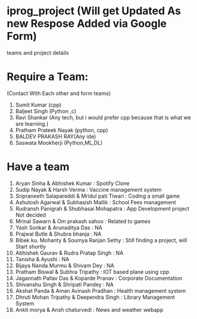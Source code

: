 # iprog_project (Will get Updated As new Respose Added via Google Form)
teams and project details
# Require a Team:
(Contact With Each other and form teams)
1. Sumit Kumar (cpp)
2. Baljeet Singh (Python ,c)
3. Ravi Shankar (Any tech, but i would prefer cpp because that is what we are learning.)
4. Pratham Prateek Nayak (python, cpp)
5. BALDEV PRAKASH RAY(Any ide)
6. Saswata Mookherji (Python,ML,DL)


# Have a team
1. Aryan Sinha & Abhishek Kumar : Spotify Clone
2. Sudip Nayak & Harsh Verma : Vaccine management system
3. Sripraneeth Salapareddi & Mridul pati Tiwari : Coding a small game
4. Ashutosh Agarwal & Subhasish Mallik : School Fees management
5. Rudransh Panigrah & Shubhasai Mohapatra : App Development project Not decided
6. Mrinal Sawarn & Om prakash sahoo : Related to games
7. Yash Sonkar & Arunaditya Das : NA
8. Prajwal Butle & Shubra bhanja  : NA
9. Bibek ku. Mohanty & Soumya Ranjan Sethy : Still finding a project, will Start shortly
10. Abhishek Gaurav & Rudra Pratap Singh : NA
11. Tanisha & Ayushi : NA
12. Bijaya Nanda Murmu & Shivam Dey : NA
13. Pratham Biswal & Subhra Tripathy : IOT based plane using cpp
14. Jagannath Pallav Das & Koparde Pranav : Corporate Documentation
15. Shivanshu Singh & Shripati Pandey : NA
16. Akshat Panda & Aman Avinash Pradhan : Health management system
17. Dhruti Mohan Tripathy & Deependra Singh : Library Management System
18. Ankit morya & Ansh chaturvedi : News and weather webapp
